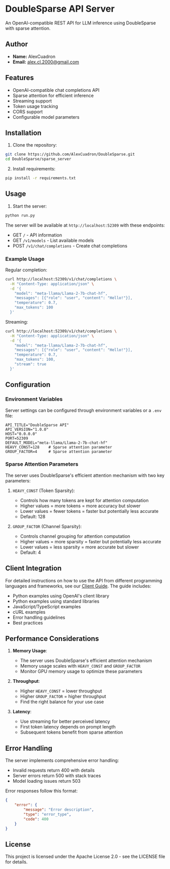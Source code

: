 # DoubleSparse API Server

An OpenAI-compatible REST API for LLM inference using DoubleSparse with sparse attention.

## Author
- **Name:** AlexCuadron
- **Email:** alex.cl.2000@gmail.com

## Features
- OpenAI-compatible chat completions API
- Sparse attention for efficient inference
- Streaming support
- Token usage tracking
- CORS support
- Configurable model parameters

## Installation

1. Clone the repository:
```bash
git clone https://github.com/AlexCuadron/DoubleSparse.git
cd DoubleSparse/sparse_server
```

2. Install requirements:
```bash
pip install -r requirements.txt
```

## Usage

1. Start the server:
```bash
python run.py
```

The server will be available at `http://localhost:52309` with these endpoints:
- GET `/` - API information
- GET `/v1/models` - List available models
- POST `/v1/chat/completions` - Create chat completions

### Example Usage

Regular completion:
```bash
curl http://localhost:52309/v1/chat/completions \
  -H "Content-Type: application/json" \
  -d '{
    "model": "meta-llama/Llama-2-7b-chat-hf",
    "messages": [{"role": "user", "content": "Hello!"}],
    "temperature": 0.7,
    "max_tokens": 100
  }'
```

Streaming:
```bash
curl http://localhost:52309/v1/chat/completions \
  -H "Content-Type: application/json" \
  -d '{
    "model": "meta-llama/Llama-2-7b-chat-hf",
    "messages": [{"role": "user", "content": "Hello!"}],
    "temperature": 0.7,
    "max_tokens": 100,
    "stream": true
  }'
```

## Configuration

### Environment Variables

Server settings can be configured through environment variables or a `.env` file:

```env
API_TITLE="DoubleSparse API"
API_VERSION="1.0.0"
HOST="0.0.0.0"
PORT=52309
DEFAULT_MODEL="meta-llama/Llama-2-7b-chat-hf"
HEAVY_CONST=128    # Sparse attention parameter
GROUP_FACTOR=4     # Sparse attention parameter
```

### Sparse Attention Parameters

The server uses DoubleSparse's efficient attention mechanism with two key parameters:

1. `HEAVY_CONST` (Token Sparsity):
   - Controls how many tokens are kept for attention computation
   - Higher values = more tokens = more accuracy but slower
   - Lower values = fewer tokens = faster but potentially less accurate
   - Default: 128

2. `GROUP_FACTOR` (Channel Sparsity):
   - Controls channel grouping for attention computation
   - Higher values = more sparsity = faster but potentially less accurate
   - Lower values = less sparsity = more accurate but slower
   - Default: 4

## Client Integration

For detailed instructions on how to use the API from different programming languages and frameworks, see our [Client Guide](docs/client_guide.md). The guide includes:

- Python examples using OpenAI's client library
- Python examples using standard libraries
- JavaScript/TypeScript examples
- cURL examples
- Error handling guidelines
- Best practices

## Performance Considerations

1. **Memory Usage**:
   - The server uses DoubleSparse's efficient attention mechanism
   - Memory usage scales with `HEAVY_CONST` and `GROUP_FACTOR`
   - Monitor GPU memory usage to optimize these parameters

2. **Throughput**:
   - Higher `HEAVY_CONST` = lower throughput
   - Higher `GROUP_FACTOR` = higher throughput
   - Find the right balance for your use case

3. **Latency**:
   - Use streaming for better perceived latency
   - First token latency depends on prompt length
   - Subsequent tokens benefit from sparse attention

## Error Handling

The server implements comprehensive error handling:
- Invalid requests return 400 with details
- Server errors return 500 with stack traces
- Model loading issues return 503

Error responses follow this format:
```json
{
    "error": {
        "message": "Error description",
        "type": "error_type",
        "code": 400
    }
}
```

## License
This project is licensed under the Apache License 2.0 - see the LICENSE file for details.